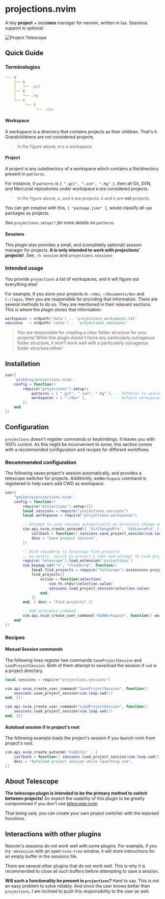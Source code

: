 # projections.nvim

A tiny **project** + sess**ions** manager for neovim, written in lua. Sessions support is optional.

![Project Telescope](https://user-images.githubusercontent.com/30725674/201093394-26ad578d-6a8d-4830-81c6-9e87eb5f0a34.png)

## Quick Guide

### Terminologies

```yaml
─── W
    ├── A
    │   └── .git
    ├── B
    │   └── .hg
    └── D
         └── E
              └── .svn
```
#### Workspace

A workspace is a directory that contains projects as their children. That's it.
Grandchildrens are not considered projects.

> In the figure above, `W` is a workspace

#### Project

A project is any subdirectory of a workspace which contains a file/directory present in `patterns`.

For instance, if `patterns` is `{ ".git", ".svn", ".hg" }`, then all Git, SVN,
and Mercurial repositories under workspace `W` are considered projects.

> In the figure above, `A`, and `B` are projects. `D` and `E` are **not** projects.

You can get creative with this, `{ "package.json" }`, would classify all `npm` packages as projects.

*See `projections.setup()` for more details on `patterns`*

#### Sessions

This plugin also provides a small, and (completely optional) session manager for projects.
**It is only intended to work with projections' projects!**. See, `:h session` and `projections.sessions`

### Intended usage

You provide `projections` a list of workspaces, and it will figure out everything else!

For example, if you store your projects in `~/dev`, `~/Documents/dev` and `C:/repos`,
then you are responsible for providing that information. There are several methods to do so.
They are mentioned in their relevant sections. This is where the plugin stores that information:

```lua
workspaces = stdpath('data') .. 'projections_workspaces.txt'
sessions   = stdpath('cache') .. 'projections_sessions/'
```

> You are responsible for creating a clear folder structure for your projects!
While this plugin doesn't force any particularly outrageous folder structure,
it won't work well with a particularly outrageous folder structure either!


## Installation

```lua
use({ 
    'gnikdroy/projections.nvim',
    config = function()
        require("projections").setup({
            patterns = { ".git", ".svn", ".hg" }, -- Patterns to search for, these are NOT regexp
            workspaces = { "~/dev" },             -- Default workspaces to search for
        })
    end
})
```

## Configuration

`projections` doesn't register commands or keybindings. It leaves you with 100% control.
As this might be inconvenient to some, this section comes with a recommended configuration 
and recipes for different workflows.

### Recommended configuration

The following saves project's session automatically, and provides a telescope switcher for projects.
Additionlly, `AddWorkspace` command is registered to help users add CWD as workspace.

```lua
use({
    "gnikdroy/projections.nvim",
    config = function()
        require("projections").setup({})
        local sessions = require("projections.sessions")
        local workspaces = require("projections.workspaces")

        -- Attempt to save session automatically on directory change and exit
        vim.api.nvim_create_autocmd({ 'DirChangedPre', 'VimLeavePre' }, {
            callback = function() sessions.save_project_session(vim.loop.cwd()) end,
            desc = "Save project session",
        })

        -- Bind <leader>p to Telescope find_projects
        -- on select, switch to project's root and attempt to load project's session
        require('telescope').load_extension('projections')
        vim.keymap.set("n", "<leader>p", function()
            local find_projects = require("telescope").extensions.projections.projections
            find_projects({
                action = function(selection)
                    vim.fn.chdir(selection.value)
                    sessions.load_project_session(selection.value)
                end,
            })
        end, { desc = "Find projects" })

        -- Add workspace command
        vim.api.nvim_create_user_command("AddWorkspace", function() workspaces.add_workspace(vim.loop.cwd()) end, {})
    end
})
```
### Recipes

#### Manual Session commands

The following lines register two commands `SaveProjectSession` and `LoadProjectSession`.
Both of them attempt to save/load the session if `cwd` is a project directory.

```lua
local sessions = require("projections.sessions")

vim.api.nvim_create_user_command("SaveProjectSession", function()
    sessions.save_project_session(vim.loop.cwd())
end, {})

vim.api.nvim_create_user_command("LoadProjectSession", function()
    sessions.load_project_session(vim.loop.cwd())
end, {})
```

#### Autoload session if in project's root

The following example loads the project's session
if you launch nvim from project's root.

```lua
vim.api.nvim_create_autocmd('VimEnter' , {
    callback = function() sessions.load_project_session(vim.loop.cwd()) end,
    desc = "Autoload project session while launching vim",
})
```

## About Telescope

**The telescope plugin is intended to be the primary method to switch between projects!**
So expect the usability of this plugin to be greatly compromised if you don't use 
[telescope.nvim](https://github.com/nvim-telescope/telescope.nvim)

That being said, you can create your own project switcher with the exposed functions.

## Interactions with other plugins

Neovim's sessions do not work well with some plugins. For example, if you try `:mksession` with an open
`nvim-tree` window, it will store instructions for an empty buffer in the sessions file.

There are several other plugins that do not work well. This is why it is recommended to close all such buffers
before attempting to save a session.

**Will such a functionality be present in `projections`?** Hard to say. This is not an easy problem to solve reliably.
And since the user knows better than `projections`, I am inclined to push this responsibility to the user as well.
